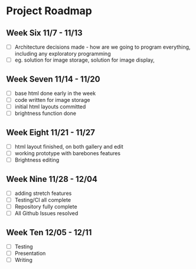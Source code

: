 # Project Roadmap

## Week Six 11/7 - 11/13

- [ ] Architecture decisions made - how are we going to program everything, including any exploratory programming
- [ ] eg. solution for image storage, solution for image display, 

## Week Seven 11/14 - 11/20

- [ ] base html done early in the week
- [ ] code written for image storage
- [ ] initial html layouts committed
- [ ] brightness  function done

## Week Eight 11/21 - 11/27

- [ ] html layout finished, on both gallery and edit
- [ ] working  prototype with barebones features
- [ ] Brightness editing

## Week Nine 11/28 - 12/04

- [ ] adding  stretch features
- [ ] Testing/CI all complete
- [ ] Repository fully complete
- [ ] All Github Issues resolved

## Week Ten 12/05 - 12/11

- [ ] Testing
- [ ] Presentation
- [ ] Writing
